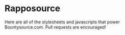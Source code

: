 Rapposource
============
Here are all of the stylesheets and javascripts that power Bountysource.com.  Pull requests are encouraged!

